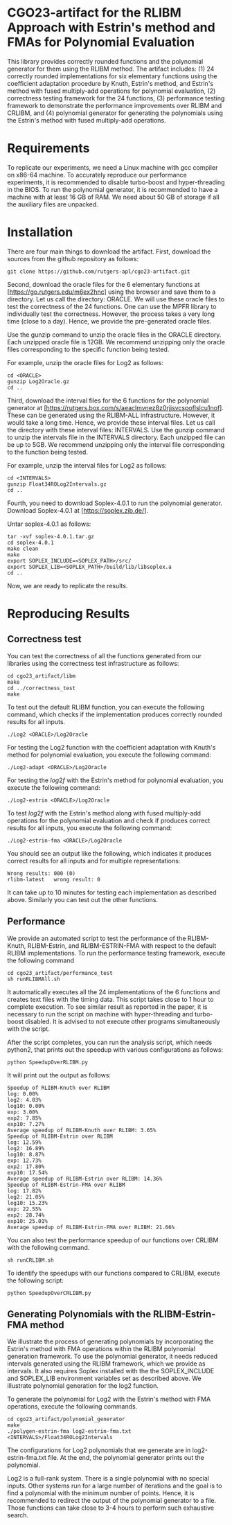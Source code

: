 # CGO23-artifact for the RLIBM Approach with Estrin's method and FMAs for Polynomial Evaluation

This library provides correctly rounded functions and the polynomial
generator for them using the RLIBM method. The artifact includes: (1)
24 correctly rounded implementations for six elementary functions
using the coefficient adaptation procedure by Knuth, Estrin's method,
and Estrin's method with fused multiply-add operations for polynomial
evaluation, (2) correctness testing framework for the 24 functions,
(3) performance testing framework to demonstrate the performance
improvements over RLIBM and CRLIBM, and (4) polynomial generator for
generating the polynomials using the Estrin's method with fused
multiply-add operations.

# Requirements

To replicate our experiments, we need a Linux machine with gcc
compiler on x86-64 machine. To accurately reproduce our performance
experiments, it is recommended to disable turbo-boost and
hyper-threading in the BIOS. To run the polynomial generator, it is
recommended to have a machine with at least 16 GB of RAM. We need
about 50 GB of storage if all the auxiliary files are unpacked.


# Installation

There are four main things to download the artifact. First, download
the sources from the github repository as follows:

```
git clone https://github.com/rutgers-apl/cgo23-artifact.git
```

Second, download the oracle files for the 6 elementary functions at
[https://go.rutgers.edu/m6ex2hnc] using
the browser and save them to a directory. Let us call the directory:
ORACLE. We will use these oracle files to test the correctness of the
24 functions. One can use the MPFR library to individually test the
correctness. However, the process takes a very long time (close to a
day). Hence, we provide the pre-generated oracle files.

Use the gunzip command to unzip the oracle files in the ORACLE
directory. Each unzipped oracle file is 12GB. We recommend unzipping
only the oracle files corresponding to the specific function being
tested.

For example, unzip the oracle files for Log2 as follows:

```
cd <ORACLE>
gunzip Log2Oracle.gz
cd ..
```


Third, download the interval files for the 6 functions for the
polynomial generator at
[https://rutgers.box.com/s/aeaclmvnez8z0rjjsvcspoflslcu1nof]. These
can be generated using the RLIBM-ALL infrastructure. However, it would
take a long time. Hence, we provide these interval files. Let us call
the directory with these interval files: INTERVALS. Use the gunzip
command to unzip the intervals file in the INTERVALS directory. Each
unzipped file can be up to 5GB.  We recommend unzipping only the
interval file corresponding to the function being tested.

For example, unzip the interval files for Log2 as follows:

```
cd <INTERVALS>
gunzip Float34ROLog2Intervals.gz 
cd ..
```


Fourth, you need to download Soplex-4.0.1 to run the polynomial
generator. Download Soplex-4.0.1 at [https://soplex.zib.de/].

Untar soplex-4.0.1 as
follows:

```
tar -xvf soplex-4.0.1.tar.gz
cd soplex-4.0.1
make clean
make
export SOPLEX_INCLUDE=<SOPLEX_PATH>/src/
export SOPLEX_LIB=<SOPLEX_PATH>/build/lib/libsoplex.a
cd ..
```

Now, we are ready to replicate the results.

# Reproducing Results

## Correctness test

You can test the correctness of all the functions generated from our
libraries using the correctness test infrastructure as follows:

```
cd cgo23_artifact/libm
make
cd ../correctness_test
make
```

To test out the default RLIBM function, you can execute the following
 command, which checks if the implementation produces correctly
 rounded results for all inputs.


```
./Log2 <ORACLE>/Log2Oracle
```

For testing the Log2 function with the coefficient adaptation with Knuth's
method for polynomial evaluation, you execute the following command:

```
./Log2-adapt <ORACLE>/Log2Oracle
```

For testing the $log2f$ with the Estrin's method for polynomial
evaluation, you execute the following command:

```
./Log2-estrin <ORACLE>/Log2Oracle
```

To test $log2f$ with the Estrin's method along with fused multiply-add
operations for the polynomial evaluation and check if produces correct
results for all inputs, you execute the following command:

```
./Log2-estrin-fma <ORACLE>/Log2Oracle
```

You should see an output like the following, which indicates it
produces correct results for all inputs and for multiple representations:

```
Wrong results: 000 (0)
rlibm-latest   wrong result: 0
```


It can take up to 10 minutes for testing each implementation as
described above.  Similarly you can test out the other functions.


## Performance

We provide an automated script to test the performance of the
RLIBM-Knuth, RLIBM-Estrin, and RLIBM-ESTRIN-FMA with respect to the
default RLIBM  implementations. To run the performance testing
framework, execute the following command

```
cd cgo23_artifact/performance_test
sh runRLIBMAll.sh
```

It automatically executes all the 24 implementations of the 6
functions and creates text files with the timing data. This script
takes close to 1 hour to complete execution. To see similar result as
reported in the paper, it is necessary to run the script on machine
with hyper-threading and turbo-boost disabled. It is advised to not
execute other programs simultaneously with the script.

After the script completes, you can run the analysis script, which needs python2, that
prints out the speedup with various configurations as follows:

```
python SpeedupOverRLIBM.py
```


It will print out the output as follows:

```
Speedup of RLIBM-Knuth over RLIBM
log: 0.00%
log2: 4.03%
log10: 0.00%
exp: 3.00%
exp2: 7.85%
exp10: 7.27%
Average speedup of RLIBM-Knuth over RLIBM: 3.65%
Speedup of RLIBM-Estrin over RLIBM
log: 12.59%
log2: 16.89%
log10: 8.87%
exp: 12.73%
exp2: 17.80%
exp10: 17.54%
Average speedup of RLIBM-Estrin over RLIBM: 14.36%
Speedup of RLIBM-Estrin-FMA over RLIBM
log: 17.82%
log2: 21.05%
log10: 15.23%
exp: 22.55%
exp2: 28.74%
exp10: 25.01%
Average speedup of RLIBM-Estrin-FMA over RLIBM: 21.66%
```

You can also test the performance speedup of our functions over CRLIBM
with the following command.


```
sh runCRLIBM.sh
```


To identify the speedups with our functions compared to CRLIBM,
execute the following script:

```
python SpeedupOverCRLIBM.py
```

## Generating Polynomials with the RLIBM-Estrin-FMA method

We illustrate the process of generating polynomials by incorporating
the Estrin's method with FMA operations within the RLIBM polynomial
generation framework. To use the polynomial generator, it needs
reduced intervals generated using the RLIBM framework, which we
provide as intervals. It also requires Soplex installed with the the
SOPLEX_INCLUDE and SOPLEX_LIB environment variables set as described
above. We illustrate polynomial generation for the log2 function.

To generate the polynomial for Log2 with the Estrin's method with FMA
operations, execute the following commands.


```
cd cgo23_artifact/polynomial_generator
make
./polygen-estrin-fma log2-estrin-fma.txt <INTERVALS>/Float34ROLog2Intervals
```

The configurations for Log2 polynomials that we generate are in
log2-estrin-fma.txt file.  At the end, the polynomial generator prints
out the polynomial.

Log2 is a full-rank system. There is a single polynomial with no
special inputs. Other systems run for a large number of iterations and
the goal is to find a polynomial with the minimum number of
points. Hence, it is recommended to redirect the output of the
polynomial generator to a file. Those functions can take close to 3-4
hours to perform such exhaustive search.
